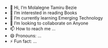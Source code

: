 - 👋 Hi, I’m Molalegne Tamiru Bezie
- 👀 I’m interested in reading Books
- 🌱 I’m currently learning Emerging Technology
- 💞️ I’m looking to collaborate on Anyone
- 📫 How to reach me ...
- 😄 Pronouns: ...
- ⚡ Fun fact: ...

<!---
moltab/moltab is a ✨ special ✨ repository because its `README.md` (this file) appears on your GitHub profile.
You can click the Preview link to take a look at your changes.
--->
